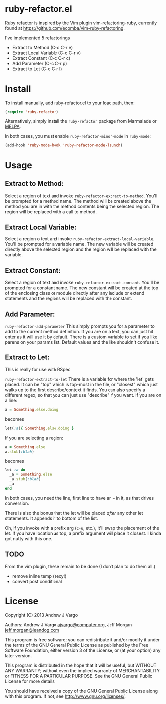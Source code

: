 # ruby-refactor.el

Ruby refactor is inspired by the Vim plugin vim-refactoring-ruby, currently found at https://github.com/ecomba/vim-ruby-refactoring.

I've implemented 5 refactorings
 - Extract to Method  (C-c C-r e)
 - Extract Local Variable  (C-c C-r v)
 - Extract Constant  (C-c C-r c)
 - Add Parameter  (C-c C-r p)
 - Extract to Let  (C-c C-r l)

# Install
To install manually, add ruby-refactor.el to your load path, then:

```lisp
(require 'ruby-refactor)
```

Alternatively, simply install the `ruby-refactor` package from
Marmalade or [MELPA](http://melpa.milkbox.net).

In both cases, you must enable `ruby-refactor-minor-mode` in `ruby-mode`:

```lisp
(add-hook 'ruby-mode-hook 'ruby-refactor-mode-launch)
```

# Usage

## Extract to Method:
Select a region of text and invoke `ruby-refactor-extract-to-method`.
You'll be prompted for a method name. The method will be created
above the method you are in with the method contents being the
selected region. The region will be replaced with a call to method.

## Extract Local Variable:
Select a region o text and invoke `ruby-refactor-extract-local-variable`.
You'll be prompted for a variable name.  The new variable will
be created directly above the selected region and the region
will be replaced with the variable.

## Extract Constant:
Select a region of text and invoke `ruby-refactor-extract-contant`.
You'll be prompted for a constant name.  The new constant will
be created at the top of the enclosing class or module directly
after any include or extend statements and the regions will be
replaced with the constant.

## Add Parameter:
`ruby-refactor-add-parameter`
This simply prompts you for a parameter to add to the current
method definition. If you are on a text, you can just hit enter
as it will use it by default. There is a custom variable to set
if you like parens on your params list.  Default values and the
like shouldn't confuse it.

## Extract to Let:
This is really for use with RSpec

`ruby-refactor-extract-to-let`
There is a variable for where the 'let' gets placed. It can be
"top" which is top-most in the file, or "closest" which just
walks up to the first describe/context it finds.
You can also specify a different regex, so that you can just
use "describe" if you want.
If you are on a line:

```ruby
a = Something.else.doing
```

becomes

```ruby
let(:a){ Something.else.doing }
```

If you are selecting a region:

```ruby
a = Something.else
a.stub(:blah)
```

becomes

```ruby
let :a do
  _a = Something.else
  _a.stub(:blah)
  _a
end
```

In both cases, you need the line, first line to have an ` = ` in it,
as that drives conversion.

There is also the bonus that the let will be placed *after* any other
let statements. It appends it to bottom of the list.

Oh, if you invoke with a prefix arg (`C-u`, etc.), it'll swap the placement
of the let.  If you have location as top, a prefix argument will place
it closest.  I kinda got nutty with this one.


## TODO
From the vim plugin, these remain to be done (I don't plan to do them all.)
 - remove inline temp (sexy!)
 - convert post conditional


# License
Copyright (C) 2013 Andrew J Vargo

Authors: Andrew J Vargo <ajvargo@computer.org>, Jeff Morgan <jeff.morgan@leandog.com>

This program is free software; you can redistribute it and/or modify
it under the terms of the GNU General Public License as published by
the Free Software Foundation, either version 3 of the License, or
(at your option) any later version.

This program is distributed in the hope that it will be useful,
but WITHOUT ANY WARRANTY; without even the implied warranty of
MERCHANTABILITY or FITNESS FOR A PARTICULAR PURPOSE. See the
GNU General Public License for more details.

You should have received a copy of the GNU General Public License
along with this program. If not, see <http://www.gnu.org/licenses/>.
